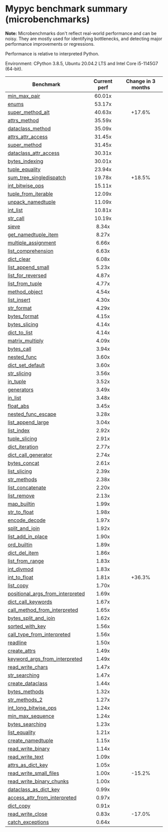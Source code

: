 # Mypyc benchmark summary (microbenchmarks)

**Note:** Microbenchmarks don't reflect real-world performance and can be noisy.
           They are mostly used for identifying bottlenecks, and detecting major performance
           improvements or regressions.

Performance is relative to interpreted Python.

Environment: CPython 3.8.5, Ubuntu 20.04.2 LTS and Intel Core i5-1145G7 (64-bit).

| Benchmark | Current perf | Change in 3 months |
| --- | :---: | :---: |
| [min_max_pair](benchmarks/min_max_pair.md) | 60.01x |  |
| [enums](benchmarks/enums.md) | 53.17x |  |
| [super_method_alt](benchmarks/super_method_alt.md) | 40.63x | +17.6% |
| [attrs_method](benchmarks/attrs_method.md) | 35.59x |  |
| [dataclass_method](benchmarks/dataclass_method.md) | 35.09x |  |
| [attrs_attr_access](benchmarks/attrs_attr_access.md) | 31.45x |  |
| [super_method](benchmarks/super_method.md) | 31.45x |  |
| [dataclass_attr_access](benchmarks/dataclass_attr_access.md) | 30.31x |  |
| [bytes_indexing](benchmarks/bytes_indexing.md) | 30.01x |  |
| [tuple_equality](benchmarks/tuple_equality.md) | 23.94x |  |
| [sum_tree_singledispatch](benchmarks/sum_tree_singledispatch.md) | 19.78x | +18.5% |
| [int_bitwise_ops](benchmarks/int_bitwise_ops.md) | 15.11x |  |
| [tuple_from_iterable](benchmarks/tuple_from_iterable.md) | 12.09x |  |
| [unpack_namedtuple](benchmarks/unpack_namedtuple.md) | 11.09x |  |
| [int_list](benchmarks/int_list.md) | 10.81x |  |
| [str_call](benchmarks/str_call.md) | 10.19x |  |
| [sieve](benchmarks/sieve.md) | 8.34x |  |
| [get_namedtuple_item](benchmarks/get_namedtuple_item.md) | 8.27x |  |
| [multiple_assignment](benchmarks/multiple_assignment.md) | 6.66x |  |
| [list_comprehension](benchmarks/list_comprehension.md) | 6.63x |  |
| [dict_clear](benchmarks/dict_clear.md) | 6.08x |  |
| [list_append_small](benchmarks/list_append_small.md) | 5.23x |  |
| [list_for_reversed](benchmarks/list_for_reversed.md) | 4.87x |  |
| [list_from_tuple](benchmarks/list_from_tuple.md) | 4.77x |  |
| [method_object](benchmarks/method_object.md) | 4.54x |  |
| [list_insert](benchmarks/list_insert.md) | 4.30x |  |
| [str_format](benchmarks/str_format.md) | 4.29x |  |
| [bytes_format](benchmarks/bytes_format.md) | 4.15x |  |
| [bytes_slicing](benchmarks/bytes_slicing.md) | 4.14x |  |
| [dict_to_list](benchmarks/dict_to_list.md) | 4.14x |  |
| [matrix_multiply](benchmarks/matrix_multiply.md) | 4.09x |  |
| [bytes_call](benchmarks/bytes_call.md) | 3.94x |  |
| [nested_func](benchmarks/nested_func.md) | 3.60x |  |
| [dict_set_default](benchmarks/dict_set_default.md) | 3.60x |  |
| [str_slicing](benchmarks/str_slicing.md) | 3.56x |  |
| [in_tuple](benchmarks/in_tuple.md) | 3.52x |  |
| [generators](benchmarks/generators.md) | 3.49x |  |
| [in_list](benchmarks/in_list.md) | 3.48x |  |
| [float_abs](benchmarks/float_abs.md) | 3.45x |  |
| [nested_func_escape](benchmarks/nested_func_escape.md) | 3.28x |  |
| [list_append_large](benchmarks/list_append_large.md) | 3.04x |  |
| [list_index](benchmarks/list_index.md) | 2.92x |  |
| [tuple_slicing](benchmarks/tuple_slicing.md) | 2.91x |  |
| [dict_iteration](benchmarks/dict_iteration.md) | 2.77x |  |
| [dict_call_generator](benchmarks/dict_call_generator.md) | 2.74x |  |
| [bytes_concat](benchmarks/bytes_concat.md) | 2.61x |  |
| [list_slicing](benchmarks/list_slicing.md) | 2.39x |  |
| [str_methods](benchmarks/str_methods.md) | 2.38x |  |
| [list_concatenate](benchmarks/list_concatenate.md) | 2.20x |  |
| [list_remove](benchmarks/list_remove.md) | 2.13x |  |
| [map_builtin](benchmarks/map_builtin.md) | 1.99x |  |
| [str_to_float](benchmarks/str_to_float.md) | 1.98x |  |
| [encode_decode](benchmarks/encode_decode.md) | 1.97x |  |
| [split_and_join](benchmarks/split_and_join.md) | 1.92x |  |
| [list_add_in_place](benchmarks/list_add_in_place.md) | 1.90x |  |
| [ord_builtin](benchmarks/ord_builtin.md) | 1.89x |  |
| [dict_del_item](benchmarks/dict_del_item.md) | 1.86x |  |
| [list_from_range](benchmarks/list_from_range.md) | 1.83x |  |
| [int_divmod](benchmarks/int_divmod.md) | 1.83x |  |
| [int_to_float](benchmarks/int_to_float.md) | 1.81x | +36.3% |
| [list_copy](benchmarks/list_copy.md) | 1.70x |  |
| [positional_args_from_interpreted](benchmarks/positional_args_from_interpreted.md) | 1.69x |  |
| [dict_call_keywords](benchmarks/dict_call_keywords.md) | 1.67x |  |
| [call_method_from_interpreted](benchmarks/call_method_from_interpreted.md) | 1.65x |  |
| [bytes_split_and_join](benchmarks/bytes_split_and_join.md) | 1.62x |  |
| [sorted_with_key](benchmarks/sorted_with_key.md) | 1.56x |  |
| [call_type_from_interpreted](benchmarks/call_type_from_interpreted.md) | 1.56x |  |
| [readline](benchmarks/readline.md) | 1.50x |  |
| [create_attrs](benchmarks/create_attrs.md) | 1.49x |  |
| [keyword_args_from_interpreted](benchmarks/keyword_args_from_interpreted.md) | 1.49x |  |
| [read_write_chars](benchmarks/read_write_chars.md) | 1.47x |  |
| [str_searching](benchmarks/str_searching.md) | 1.47x |  |
| [create_dataclass](benchmarks/create_dataclass.md) | 1.44x |  |
| [bytes_methods](benchmarks/bytes_methods.md) | 1.32x |  |
| [str_methods_2](benchmarks/str_methods_2.md) | 1.27x |  |
| [int_long_bitwise_ops](benchmarks/int_long_bitwise_ops.md) | 1.24x |  |
| [min_max_sequence](benchmarks/min_max_sequence.md) | 1.24x |  |
| [bytes_searching](benchmarks/bytes_searching.md) | 1.23x |  |
| [list_equality](benchmarks/list_equality.md) | 1.21x |  |
| [create_namedtuple](benchmarks/create_namedtuple.md) | 1.15x |  |
| [read_write_binary](benchmarks/read_write_binary.md) | 1.14x |  |
| [read_write_text](benchmarks/read_write_text.md) | 1.09x |  |
| [attrs_as_dict_key](benchmarks/attrs_as_dict_key.md) | 1.05x |  |
| [read_write_small_files](benchmarks/read_write_small_files.md) | 1.00x | -15.2% |
| [read_write_binary_chunks](benchmarks/read_write_binary_chunks.md) | 1.00x |  |
| [dataclass_as_dict_key](benchmarks/dataclass_as_dict_key.md) | 0.99x |  |
| [access_attr_from_interpreted](benchmarks/access_attr_from_interpreted.md) | 0.97x |  |
| [dict_copy](benchmarks/dict_copy.md) | 0.91x |  |
| [read_write_close](benchmarks/read_write_close.md) | 0.83x | -17.0% |
| [catch_exceptions](benchmarks/catch_exceptions.md) | 0.64x |  |
